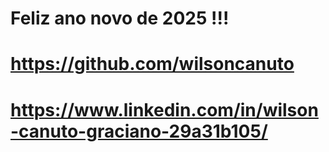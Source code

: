 # Feliz ano novo de 2025 !!!

# https://github.com/wilsoncanuto

# https://www.linkedin.com/in/wilson-canuto-graciano-29a31b105/
